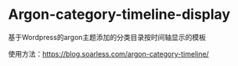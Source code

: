 # Argon-category-timeline-display
基于Wordpress的argon主题添加的分类目录按时间轴显示的模板
 
使用方法：https://blog.soarless.com/argon-category-timeline/
